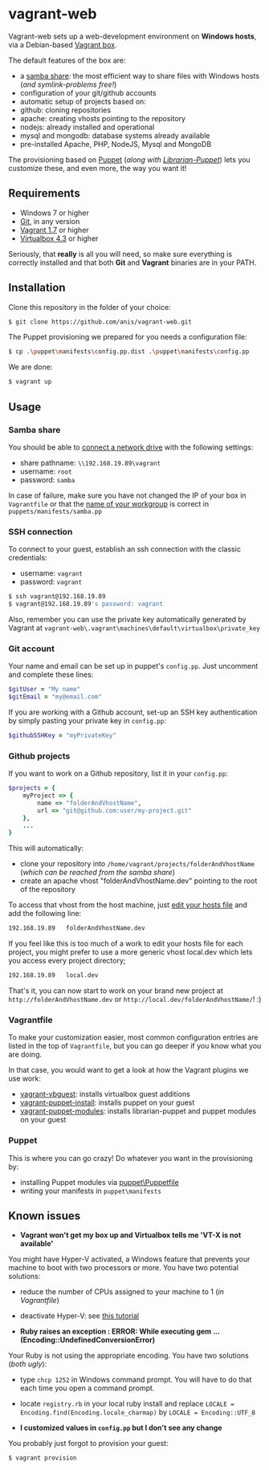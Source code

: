 # vagrant-web
Vagrant-web sets up a web-development environment on **Windows hosts**, via a Debian-based [Vagrant box][3].

The default features of the box are:
* a [samba share][9]: the most efficient way to share files with Windows hosts (_and symlink-problems free!_)
* configuration of your git/github accounts
* automatic setup of projects based on:
 * github: cloning repositories
 * apache: creating vhosts pointing to the repository
 * nodejs: already installed and operational
 * mysql and mongodb: database systems already available
* pre-installed Apache, PHP, NodeJS, Mysql and MongoDB

The provisioning based on [Puppet][6] (_along with [Librarian-Puppet][5]_) lets you customize these, and even more, the way you want it!

## Requirements
* Windows 7 or higher
* [Git][10], in any version
* [Vagrant 1.7][1] or higher
* [Virtualbox 4.3][2] or higher

Seriously, that **really** is all you will need, so make sure everything is correctly installed and that both **Git** and **Vagrant** binaries are in your PATH.

## Installation
Clone this repository in the folder of your choice:

```sh
$ git clone https://github.com/anis/vagrant-web.git
```

The Puppet provisioning we prepared for you needs a configuration file:
```sh
$ cp .\puppet\manifests\config.pp.dist .\puppet\manifests\config.pp
```

We are done:

```sh
$ vagrant up
```

## Usage
### Samba share
You should be able to [connect a network drive][7] with the following settings:
* share pathname: `\\192.168.19.89\vagrant`
* username: `root`
* password: `samba`

In case of failure, make sure you have not changed the IP of your box in `Vagrantfile` or that the [name of your workgroup][8] is correct in `puppets/manifests/samba.pp`

### SSH connection
To connect to your guest, establish an ssh connection with the classic credentials:
* username: `vagrant`
* password: `vagrant`

```sh
$ ssh vagrant@192.168.19.89
$ vagrant@192.168.19.89's password: vagrant
```

Also, remember you can use the private key automatically generated by Vagrant at `vagrant-web\.vagrant\machines\default\virtualbox\private_key`

### Git account
Your name and email can be set up in puppet's `config.pp`. Just uncomment and complete these lines:
```ruby
$gitUser = "My name"
$gitEmail = "my@email.com"
```

If you are working with a Github account, set-up an SSH key authentication by simply pasting your private key in `config.pp`:
```ruby
$githubSSHKey = "myPrivateKey"
```

### Github projects
If you want to work on a Github repository, list it in your `config.pp`:
```ruby
$projects = {
    myProject => {
        name => "folderAndVhostName",
        url => "git@github.com:user/my-project.git"
    },
    ...
}
```

This will automatically:
* clone your repository into `/home/vagrant/projects/folderAndVhostName` (_which can be reached from the samba share_) 
* create an apache vhost "folderAndVhostName.dev" pointing to the root of the repository

To access that vhost from the host machine, just [edit your hosts file][14] and add the following line:
```sh
192.168.19.89   folderAndVhostName.dev
```

If you feel like this is too much of a work to edit your hosts file for each project, you might prefer to use a more generic vhost local.dev which lets you access every project directory;
```sh
192.168.19.89   local.dev
```

That's it, you can now start to work on your brand new project at `http://folderAndVhostName.dev` or `http://local.dev/folderAndVhostName/`! :)

### Vagrantfile
To make your customization easier, most common configuration entries are listed in the top of `Vagrantfile`, but you can go deeper if you know what you are doing.

In that case, you would want to get a look at how the Vagrant plugins we use work:
* [vagrant-vbguest][11]: installs virtualbox guest additions
* [vagrant-puppet-install][12]: installs puppet on your guest
* [vagrant-puppet-modules][13]: installs librarian-puppet and puppet modules on your guest

### Puppet
This is where you can go crazy! Do whatever you want in the provisioning by:
* installing Puppet modules via [puppet\Puppetfile][5]
* writing your manifests in `puppet\manifests`

## Known issues
* **Vagrant won't get my box up and Virtualbox tells me 'VT-X is not available'**

You might have Hyper-V activated, a Windows feature that prevents your machine to boot with two processors or more. You have two potential solutions:
* reduce the number of CPUs assigned to your machine to 1 (_in Vagrantfile_)
* deactivate Hyper-V: see [this tutorial][4]

* **Ruby raises an exception : ERROR: While executing gem ... (Encoding::UndefinedConversionError)**

Your Ruby is not using the appropriate encoding. You have two solutions (_both ugly_):
* type `chcp 1252` in Windows command prompt. You will have to do that each time you open a command prompt.
* locate `registry.rb` in your local ruby install and replace `LOCALE = Encoding.find(Encoding.locale_charmap)` by `LOCALE = Encoding::UTF_8`

* **I customized values in `config.pp` but I don't see any change**

You probably just forgot to provision your guest:
```sh
$ vagrant provision
```

[1]: http://www.vagrantup.com/downloads.html
[2]: https://www.virtualbox.org/wiki/Downloads
[3]: http://www.vagrantup.com
[4]: http://www.eightforums.com/tutorials/42041-hyper-v-enable-disable-windows-8-a.html
[5]: https://github.com/rodjek/librarian-puppet
[6]: https://docs.puppetlabs.com/learning/introduction.html
[7]: http://www.dummies.com/how-to/content/how-to-map-a-network-folder-in-windows-7.html
[8]: http://www.7tutorials.com/how-change-workgroup-windows-7
[9]: http://debian-handbook.info/browse/fr-FR/stable/sect.windows-file-server-with-samba.html
[10]: http://git-scm.com/downloads
[11]: https://github.com/dotless-de/vagrant-vbguest
[12]: https://github.com/petems/vagrant-puppet-install
[13]: https://github.com/anis/vagrant-puppet-modules
[14]: http://helpdeskgeek.com/windows-7/windows-7-hosts-file/